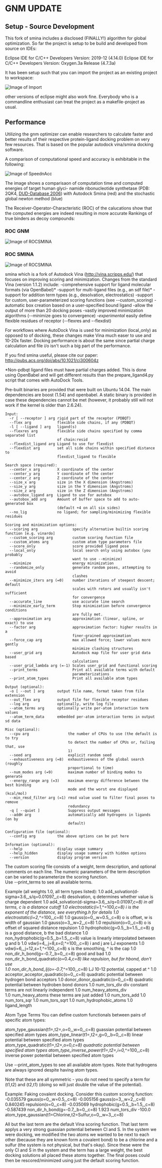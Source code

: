 # GNM UPDATE

## Setup - Source Development

This fork of smina includes a disclosed (FINALLY!) algorithm for global optimization. So far the project is setup to be build and developed from source on IDEs:

Eclipse IDE for C/C++ Developers Version: 2019-12 (4.14.0)
Eclipse IDE for C/C++ Developers Version: Oxygen.3a Release (4.7.3a)

It has been setup such that you can import the project as an existing project to workspace:

![Image of Import](../assets/import.png?raw=true)

other versions of eclipse might also work fine. Everybody who is a commandline enthusiast can treat the project as a makefile-project as usual.

## Performance

Utilizing the gnm optimizer can enable researchers to calculate faster and better results of their respective protein-ligand docking problem on very few resources. That is based on the popular autodock vina/smina docking software.

A comparison of computational speed and accuracy is exhibitable in the following:

![Image of SpeednAcc](../assets/speedacc.png?raw=true)

The image shows a comparisaon of computation time and computed energies of target human glyci-
namide ribonucleotide synthetase (PDB: 2QK4, [DUD-Database 2006](http://dud.docking.org/r2/)) with Autodock
Smina (red) and the stochastic global newton method (blue)

The Receiver-Operator-Characteristic (ROC) of the calucations show that the computed energies are indeed resulting in more accurate Rankings of true binders as decoy compounds:

### ROC GNM
![Image of ROCSMINA](../assets/roccomparegnm.png)

### ROC SMINA

![Image of ROCSMINA](../assets/roccomparesmina.png)


smina which is a fork of Autodock Vina (http://vina.scripps.edu/) that 
focuses on improving scoring and minimization.  Changes from the
standard Vina (version 1.1.2) include:
 -comprehensive support for ligand molecular formats (via OpenBabel)*
 -support for multi-ligand files (e.g., an sdf file)*
 -support for addition term types (e.g., desolvation, electrostatics)
 -support for custom, user-parameterized scoring functions (see --custom_scoring)
 -automatic box creation based on a user-specified bound ligand
 -allow the output of more than 20 docking poses
 -vastly improved minimization algorithms (--minimize goes to convergence)
 -*experimental* easily define flexible residues of receptor (--flexres and --flexdist)
 
For workflows where AutoDock Vina is used for minimization (local_only) 
as opposed to of docking, these changes make Vina much easer to use and 
10-20x faster. Docking performance is about the same since partial charge 
calculation and file i/o isn't such a big part of the performance.

If you find smina useful, please cite our paper: 
http://pubs.acs.org/doi/abs/10.1021/ci300604z

*Non-pdbqt ligand files must have partial charges added.  This is done
using OpenBabel and will get different results than the prepare_ligand4.py
script that comes with AutoDock Tools.

Pre-built binaries are provided that were built on Ubuntu 14.04.  The main
dependencies are boost (1.54) and openbabel.  A static binary is provided
in case these dependencies cannot be met (however, it probably still will
not work if the kernel is older than 2.6.24).
```
Input:
  -r [ --receptor ] arg rigid part of the receptor (PDBQT)
  --flex arg            flexible side chains, if any (PDBQT)
  -l [ --ligand ] arg   ligand(s)
  --flexres arg         flexible side chains specified by comma separated list 
                        of chain:resid
  --flexdist_ligand arg Ligand to use for flexdist
  --flexdist arg        set all side chains within specified distance to 
                        flexdist_ligand to flexible

Search space (required):
  --center_x arg        X coordinate of the center
  --center_y arg        Y coordinate of the center
  --center_z arg        Z coordinate of the center
  --size_x arg          size in the X dimension (Angstroms)
  --size_y arg          size in the Y dimension (Angstroms)
  --size_z arg          size in the Z dimension (Angstroms)
  --autobox_ligand arg  Ligand to use for autobox
  --autobox_add arg     Amount of buffer space to add to auto-generated box 
                        (default +4 on all six sides)
  --no_lig              no ligand; for sampling/minimizing flexible residues

Scoring and minimization options:
  --scoring arg                specify alternative builtin scoring function [e.g. vinardo]
  --custom_scoring arg         custom scoring function file
  --custom_atoms arg           custom atom type parameters file
  --score_only                 score provided ligand pose
  --local_only                 local search only using autobox (you probably 
                               want to use --minimize)
  --minimize                   energy minimization
  --randomize_only             generate random poses, attempting to avoid 
                               clashes
  --minimize_iters arg (=0)    number iterations of steepest descent; default 
                               scales with rotors and usually isn't sufficient 
                               for convergence
  --accurate_line              use accurate line search
  --minimize_early_term        Stop minimization before convergence conditions 
                               are fully met.
  --approximation arg          approximation (linear, spline, or exact) to use
  --factor arg                 approximation factor: higher results in a 
                               finer-grained approximation
  --force_cap arg              max allowed force; lower values more gently 
                               minimize clashing structures
  --user_grid arg              Autodock map file for user grid data based 
                               calculations
  --user_grid_lambda arg (=-1) Scales user_grid and functional scoring
  --print_terms                Print all available terms with default 
                               parameterizations
  --print_atom_types           Print all available atom types

Output (optional):
  -o [ --out ] arg      output file name, format taken from file extension
  --out_flex arg        output file for flexible receptor residues
  --log arg             optionally, write log file
  --atom_terms arg      optionally write per-atom interaction term values
  --atom_term_data      embedded per-atom interaction terms in output sd data

Misc (optional):
  --cpu arg                  the number of CPUs to use (the default is to try 
                             to detect the number of CPUs or, failing that, use
                             1)
  --seed arg                 explicit random seed
  --exhaustiveness arg (=8)  exhaustiveness of the global search (roughly 
                             proportional to time)
  --num_modes arg (=9)       maximum number of binding modes to generate
  --energy_range arg (=3)    maximum energy difference between the best binding
                             mode and the worst one displayed (kcal/mol)
  --min_rmsd_filter arg (=1) rmsd value used to filter final poses to remove 
                             redundancy
  -q [ --quiet ]             Suppress output messages
  --addH arg                 automatically add hydrogens in ligands (on by 
                             default)

Configuration file (optional):
  --config arg          the above options can be put here

Information (optional):
  --help                display usage summary
  --help_hidden         display usage summary with hidden options
  --version             display program version

```




The custom scoring file consists of a weight, term description, and optional
comments on each line.  The numeric parameters of the term description 
can be varied to parameterize the scoring function.  
Use --print_terms to see all available terms.

Example (all weights 1.0, all term types listed):
1.0  ad4_solvation(d-sigma=3.6,_s/q=0.01097,_c=8)  desolvation, q determines whether value is charge dependent
1.0  ad4_solvation(d-sigma=3.6,_s/q=0.01097,_c=8)  in all terms, c is a distance cutoff
1.0  electrostatic(i=1,_^=100,_c=8)	i is the exponent of the distance, see everything.h for details
1.0  electrostatic(i=2,_^=100,_c=8)
1.0  gauss(o=0,_w=0.5,_c=8)		o is offset, w is width of gaussian
1.0  gauss(o=3,_w=2,_c=8)
1.0  repulsion(o=0,_c=8)	o is offset of squared distance repulsion
1.0  hydrophobic(g=0.5,_b=1.5,_c=8)		g is a good distance, b the bad distance
1.0  non_hydrophobic(g=0.5,_b=1.5,_c=8)	value is linearly interpolated between g and b
1.0  vdw(i=4,_j=8,_s=0,_^=100,_c=8)	i and j are LJ exponents
1.0  vdw(i=6,_j=12,_s=1,_^=100,_c=8) s is the smoothing, ^ is the cap
1.0  non_dir_h_bond(g=-0.7,_b=0,_c=8)	good and bad
1.0  non_dir_h_bond_quadratic(o=0.4,_c=8) like repulsion, but for hbond, don't use	
1.0  non_dir_h_bond_lj(o=-0.7,_^=100,_c=8)	LJ 10-12 potential, capped at ^
1.0 acceptor_acceptor_quadratic(o=0,_c=8)	quadratic potential between hydrogen bond acceptors
1.0 donor_donor_quadratic(o=0,_c=8)	quadratic potential between hydroben bond donors
1.0  num_tors_div	div constant terms are not linearly independent
1.0  num_heavy_atoms_div	
1.0  num_heavy_atoms	these terms are just added
1.0  num_tors_add
1.0  num_tors_sqr
1.0  num_tors_sqrt
1.0  num_hydrophobic_atoms
1.0  ligand_length


Atom Type Terms
You can define custom functionals between pairs of specific atom types:

atom_type_gaussian(t1=,t2=,o=0,_w=0,_c=8)	guassian potential between specified atom types
atom_type_linear(t1=,t2=,g=0,_b=0,_c=8)	linear potential between specified atom types
atom_type_quadratic(t1=,t2=,o=0,_c=8)	quadratic potential between specified atom types
atom_type_inverse_power(t1=,t2=,i=0,_^=100,_c=8)	inverse power potential between specified atom types

Use --print_atom_types to see all available atom types. Note that hydrogens
are always ignored despite having atom types.

Note that these are all symmetric - you do not need to specify a term for
(t1,t2) and (t2,t1) (doing so will just double the value of the potential).

Example:  Faking covalent docking.  Consider this custom scoring function:
-0.035579    gauss(o=0,_w=0.5,_c=8)
-0.005156    gauss(o=3,_w=2,_c=8)
0.840245     repulsion(o=0,_c=8)
-0.035069    hydrophobic(g=0.5,_b=1.5,_c=8)
-0.587439    non_dir_h_bond(g=-0.7,_b=0,_c=8)
1.923        num_tors_div
-100.0       atom_type_gaussian(t1=Chlorine,t2=Sulfur,o=0,_w=3,_c=8)

All but the last term are the default Vina scoring function.  That last
term applys a very strong guassian potential between Cl and S.  In the
system we were docking, we modified the two atoms we wanted to be next
to each other (because they are known form a covalent bond) to be a chlorine
and a sulfur (the system is not physical, but that's okay).  Since these
were the only Cl and S in the system and the term has a large weight,
the best docking solutions all placed these atoms together.
The final poses could then be rescored/minimized using just the default
scoring function.
